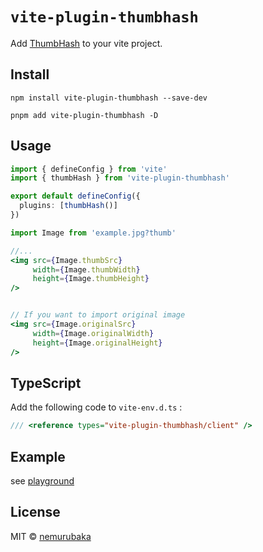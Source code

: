 # `vite-plugin-thumbhash`

Add [ThumbHash](https://github.com/evanw/thumbhash) to your vite project.

## Install

```shell
npm install vite-plugin-thumbhash --save-dev
```

```shell
pnpm add vite-plugin-thumbhash -D
```

## Usage

```ts
import { defineConfig } from 'vite'
import { thumbHash } from 'vite-plugin-thumbhash'

export default defineConfig({
  plugins: [thumbHash()]
})
```

```jsx
import Image from 'example.jpg?thumb'

//...
<img src={Image.thumbSrc}
     width={Image.thumbWidth}
     height={Image.thumbHeight}
/>


// If you want to import original image
<img src={Image.originalSrc}
     width={Image.originalWidth}
     height={Image.originalHeight}
/>
```

## TypeScript

Add the following code to `vite-env.d.ts` :
```ts
/// <reference types="vite-plugin-thumbhash/client" />
```

## Example

see [playground](/packages/playground/)

## License

MIT &copy; [nemurubaka](https://github.com/cijiugechu)

